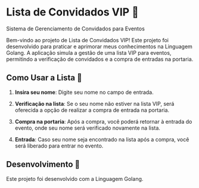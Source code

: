 # Lista de Convidados VIP 📓
Sistema de Gerenciamento de Convidados para Eventos

Bem-vindo ao projeto de Lista de Convidados VIP! Este projeto foi desenvolvido para praticar e aprimorar meus conhecimentos na Linguagem Golang. A aplicação simula a gestão de uma lista VIP para eventos, permitindo a verificação de convidados e a compra de entradas na portaria.

## Como Usar a Lista 🤔

1. **Insira seu nome**: Digite seu nome no campo de entrada.

2. **Verificação na lista**: Se o seu nome não estiver na lista VIP, será oferecida a opção de realizar a compra de entrada na portaria.

3. **Compra na portaria**: Após a compra, você poderá retornar à entrada do evento, onde seu nome será verificado novamente na lista.

4. **Entrada**: Caso seu nome seja encontrado na lista após a compra, você será liberado para entrar no evento.

## Desenvolvimento 🚀
Este projeto foi desenvolvido com a Linguagem Golang.
